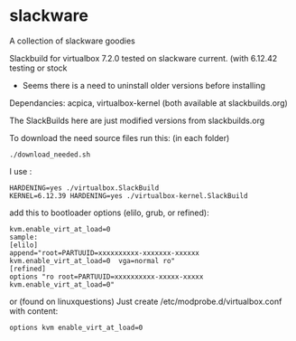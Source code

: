 # slackware
A collection of slackware goodies

Slackbuild for virtualbox 7.2.0
tested on slackware current. (with 6.12.42 testing or stock
 - Seems there is a need to uninstall older versions before installing


Dependancies:  acpica, virtualbox-kernel
(both available at slackbuilds.org)
 

The SlackBuilds here are just modified versions from slackbuilds.org

To download the need source files run this: (in each folder)

```
./download_needed.sh
```

I use :
```
HARDENING=yes ./virtualbox.SlackBuild
KERNEL=6.12.39 HARDENING=yes ./virtualbox-kernel.SlackBuild
```

add this to bootloader options (elilo, grub, or refined):
```
kvm.enable_virt_at_load=0
sample:
[elilo]
append="root=PARTUUID=xxxxxxxxxx-xxxxxxx-xxxxxx kvm.enable_virt_at_load=0  vga=normal ro"
[refined]
options "ro root=PARTUUID=xxxxxxxxxx-xxxxx-xxxxx kvm.enable_virt_at_load=0"

```
or  (found on linuxquestions)
Just create /etc/modprobe.d/virtualbox.conf with content:
```
options kvm enable_virt_at_load=0
```
